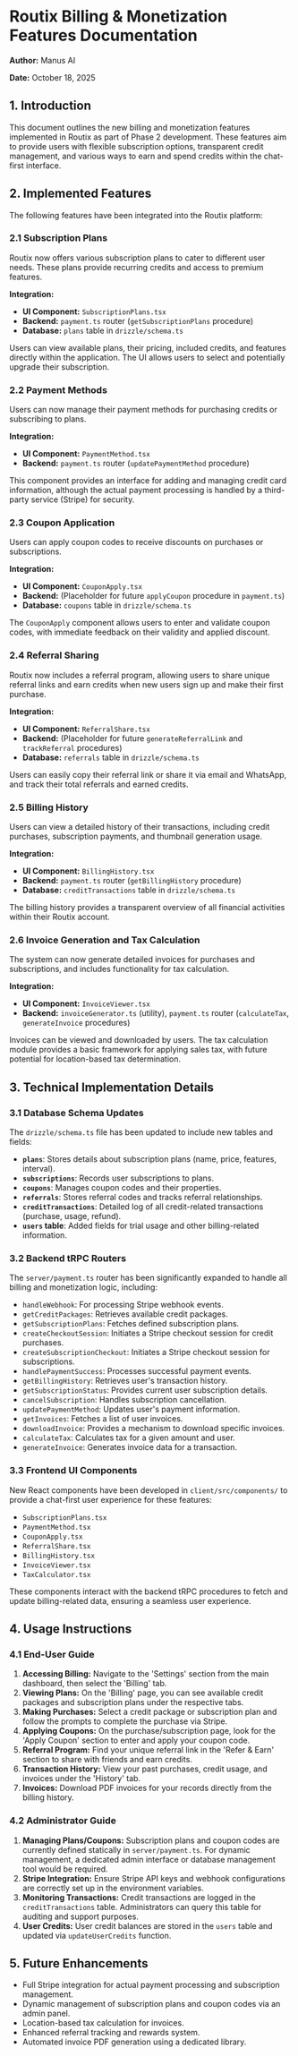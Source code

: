 # Routix Billing & Monetization Features Documentation

**Author:** Manus AI

**Date:** October 18, 2025

## 1. Introduction

This document outlines the new billing and monetization features implemented in Routix as part of Phase 2 development. These features aim to provide users with flexible subscription options, transparent credit management, and various ways to earn and spend credits within the chat-first interface.

## 2. Implemented Features

The following features have been integrated into the Routix platform:

### 2.1 Subscription Plans

Routix now offers various subscription plans to cater to different user needs. These plans provide recurring credits and access to premium features.

**Integration:**
- **UI Component:** `SubscriptionPlans.tsx`
- **Backend:** `payment.ts` router (`getSubscriptionPlans` procedure)
- **Database:** `plans` table in `drizzle/schema.ts`

Users can view available plans, their pricing, included credits, and features directly within the application. The UI allows users to select and potentially upgrade their subscription.

### 2.2 Payment Methods

Users can now manage their payment methods for purchasing credits or subscribing to plans.

**Integration:**
- **UI Component:** `PaymentMethod.tsx`
- **Backend:** `payment.ts` router (`updatePaymentMethod` procedure)

This component provides an interface for adding and managing credit card information, although the actual payment processing is handled by a third-party service (Stripe) for security.

### 2.3 Coupon Application

Users can apply coupon codes to receive discounts on purchases or subscriptions.

**Integration:**
- **UI Component:** `CouponApply.tsx`
- **Backend:** (Placeholder for future `applyCoupon` procedure in `payment.ts`)
- **Database:** `coupons` table in `drizzle/schema.ts`

The `CouponApply` component allows users to enter and validate coupon codes, with immediate feedback on their validity and applied discount.

### 2.4 Referral Sharing

Routix now includes a referral program, allowing users to share unique referral links and earn credits when new users sign up and make their first purchase.

**Integration:**
- **UI Component:** `ReferralShare.tsx`
- **Backend:** (Placeholder for future `generateReferralLink` and `trackReferral` procedures)
- **Database:** `referrals` table in `drizzle/schema.ts`

Users can easily copy their referral link or share it via email and WhatsApp, and track their total referrals and earned credits.

### 2.5 Billing History

Users can view a detailed history of their transactions, including credit purchases, subscription payments, and thumbnail generation usage.

**Integration:**
- **UI Component:** `BillingHistory.tsx`
- **Backend:** `payment.ts` router (`getBillingHistory` procedure)
- **Database:** `creditTransactions` table in `drizzle/schema.ts`

The billing history provides a transparent overview of all financial activities within their Routix account.

### 2.6 Invoice Generation and Tax Calculation

The system can now generate detailed invoices for purchases and subscriptions, and includes functionality for tax calculation.

**Integration:**
- **UI Component:** `InvoiceViewer.tsx`
- **Backend:** `invoiceGenerator.ts` (utility), `payment.ts` router (`calculateTax`, `generateInvoice` procedures)

Invoices can be viewed and downloaded by users. The tax calculation module provides a basic framework for applying sales tax, with future potential for location-based tax determination.

## 3. Technical Implementation Details

### 3.1 Database Schema Updates

The `drizzle/schema.ts` file has been updated to include new tables and fields:
- **`plans`**: Stores details about subscription plans (name, price, features, interval).
- **`subscriptions`**: Records user subscriptions to plans.
- **`coupons`**: Manages coupon codes and their properties.
- **`referrals`**: Stores referral codes and tracks referral relationships.
- **`creditTransactions`**: Detailed log of all credit-related transactions (purchase, usage, refund).
- **`users` table**: Added fields for trial usage and other billing-related information.

### 3.2 Backend tRPC Routers

The `server/payment.ts` router has been significantly expanded to handle all billing and monetization logic, including:
- `handleWebhook`: For processing Stripe webhook events.
- `getCreditPackages`: Retrieves available credit packages.
- `getSubscriptionPlans`: Fetches defined subscription plans.
- `createCheckoutSession`: Initiates a Stripe checkout session for credit purchases.
- `createSubscriptionCheckout`: Initiates a Stripe checkout session for subscriptions.
- `handlePaymentSuccess`: Processes successful payment events.
- `getBillingHistory`: Retrieves user's transaction history.
- `getSubscriptionStatus`: Provides current user subscription details.
- `cancelSubscription`: Handles subscription cancellation.
- `updatePaymentMethod`: Updates user's payment information.
- `getInvoices`: Fetches a list of user invoices.
- `downloadInvoice`: Provides a mechanism to download specific invoices.
- `calculateTax`: Calculates tax for a given amount and user.
- `generateInvoice`: Generates invoice data for a transaction.

### 3.3 Frontend UI Components

New React components have been developed in `client/src/components/` to provide a chat-first user experience for these features:
- `SubscriptionPlans.tsx`
- `PaymentMethod.tsx`
- `CouponApply.tsx`
- `ReferralShare.tsx`
- `BillingHistory.tsx`
- `InvoiceViewer.tsx`
- `TaxCalculator.tsx`

These components interact with the backend tRPC procedures to fetch and update billing-related data, ensuring a seamless user experience.

## 4. Usage Instructions

### 4.1 End-User Guide

1.  **Accessing Billing:** Navigate to the 'Settings' section from the main dashboard, then select the 'Billing' tab.
2.  **Viewing Plans:** On the 'Billing' page, you can see available credit packages and subscription plans under the respective tabs.
3.  **Making Purchases:** Select a credit package or subscription plan and follow the prompts to complete the purchase via Stripe.
4.  **Applying Coupons:** On the purchase/subscription page, look for the 'Apply Coupon' section to enter and apply your coupon code.
5.  **Referral Program:** Find your unique referral link in the 'Refer & Earn' section to share with friends and earn credits.
6.  **Transaction History:** View your past purchases, credit usage, and invoices under the 'History' tab.
7.  **Invoices:** Download PDF invoices for your records directly from the billing history.

### 4.2 Administrator Guide

1.  **Managing Plans/Coupons:** Subscription plans and coupon codes are currently defined statically in `server/payment.ts`. For dynamic management, a dedicated admin interface or database management tool would be required.
2.  **Stripe Integration:** Ensure Stripe API keys and webhook configurations are correctly set up in the environment variables.
3.  **Monitoring Transactions:** Credit transactions are logged in the `creditTransactions` table. Administrators can query this table for auditing and support purposes.
4.  **User Credits:** User credit balances are stored in the `users` table and updated via `updateUserCredits` function.

## 5. Future Enhancements

- Full Stripe integration for actual payment processing and subscription management.
- Dynamic management of subscription plans and coupon codes via an admin panel.
- Location-based tax calculation for invoices.
- Enhanced referral tracking and rewards system.
- Automated invoice PDF generation using a dedicated library.


